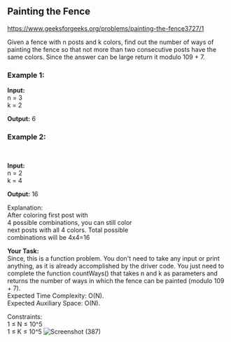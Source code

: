 <h2>Painting the Fence
</h2>

https://www.geeksforgeeks.org/problems/painting-the-fence3727/1

Given a fence with n posts and k colors, find out the number of ways of painting the fence so that not more than two consecutive posts have the same colors. Since the answer can be large return it modulo 109 + 7.
 <br>
 
<h3>Example 1:</h3>

**Input:** <br>
n = 3 <br>
k = 2  <br>

**Output:** 6

<h3>Example 2:</h3> <br>

**Input:** <br>
n = 2 <br>
k = 4  <br>

**Output:** 16

Explanation:  <br>
After coloring first post with <br>
4 possible combinations, you can still color <br>
next posts with all 4 colors. Total possible  <br>
combinations will be 4x4=16 <br>

**Your Task:** <br>
Since, this is a function problem. You don't need to take any input or print anything, as it is already accomplished by the driver code. You just need to complete the function countWays() that takes n and k as parameters and returns the number of ways in which the fence can be painted (modulo 109 + 7).
 <br>
Expected Time Complexity: O(N). <br>
Expected Auxiliary Space: O(N). <br>

Constraints: <br>
1 ≤ N ≤ 10^5 <br>
1 ≤ K ≤ 10^5
![Screenshot (387)](https://github.com/shanvii/DSA-GFG-Coding-questions/assets/81086303/2fb69b37-91f4-46ac-af05-4205b8d9d499)

